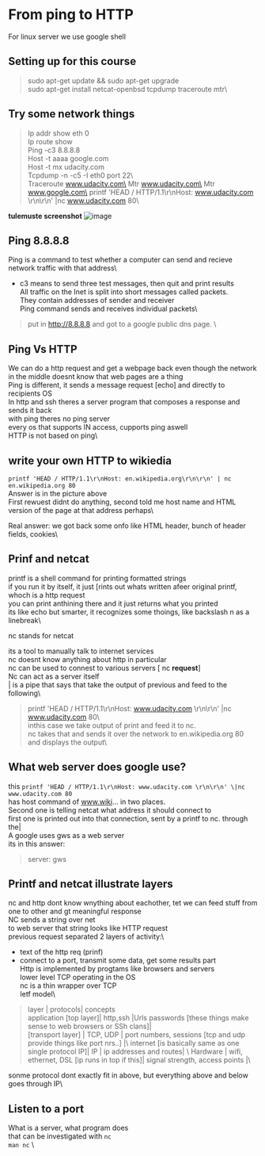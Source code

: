 # From ping to HTTP

For linux server we use google shell

## Setting up for this course
> sudo apt-get update && sudo apt-get upgrade\
> sudo apt-get install netcat-openbsd tcpdump traceroute mtr\

## Try some network things
> Ip addr show eth 0	\
> Ip route show	\
> Ping -c3 8.8.8.8\
> Host -t aaaa google.com\
> Host -t mx udacity.com\
> Tcpdump -n -c5 -I eth0 port 22\	
> Traceroute www.udacity.com\
> Mtr www.udacity.com\
> Mtr www.google.com\
> printf 'HEAD / HTTP/1.1\r\nHost: www.udacity.com \r\n\r\n' \|nc www.udacity.com 80\	

**tulemuste screenshot**
![image](https://user-images.githubusercontent.com/115159762/206249096-7e66176f-57df-4761-a521-c1bc3e689793.png)

## Ping 8.8.8.8
Ping is a command to test whether a computer can send and recieve network traffic with that address\
- c3 means to send three test messages, then quit and print results\
All traffic on the Inet is split into short messages called packets.\
They contain addresses of sender and receiver\
Ping command sends and receives individual packets\
> put in http://8.8.8.8 and got to a google public dns page. \

## Ping Vs HTTP
We can do a http request and get a webpage back even though the network in the middle doesnt know that web pages are a thing\
Ping is different, it sends a message request [echo] and directly to recipients OS\
In http and ssh theres a server program that composes a response and sends it back\
with ping theres no ping server\
every os that supports IN access, cupports ping aswell\
HTTP is not based on ping\

## write your own HTTP to wikiedia
`printf 'HEAD / HTTP/1.1\r\nHost: en.wikipedia.org\r\n\r\n' | nc en.wikipedia.org 80`\
Answer is in the picture above\
First rewuest didnt do anything, second told me host name and HTML version of the page at that address perhaps\

Real answer: we got back some onfo like HTML header, bunch of header fields, cookies\

## Prinf and netcat
printf is a shell command for printing formatted strings\
if you run it by itself, it just [rints out whats written afeer original printf, whoch is a http request\
you can print anthining there and it just returns what you printed\
its like echo but smarter, it recognizes some thoings, like backslash n as a linebreak\

nc stands for netcat

its a tool to manually talk to internet services\
nc doesnt know anything about http in particular\
nc can be used to connest to various servers [ nc __request__]\
Nc can act as a server itself\
| is a pipe that says that take the output of previous and feed to the following\
>printf 'HEAD / HTTP/1.1\r\nHost: www.udacity.com \r\n\r\n' \|nc www.udacity.com 80\	
inthis case we take output of print and feed it to nc. \
nc takes that and sends it over the network to en.wikipedia.org 80 and displays the output\

## What web server does google use?
this `printf 'HEAD / HTTP/1.1\r\nHost: www.udacity.com \r\n\r\n' \|nc www.udacity.com 80`\
has host command of www.wiki... in two places.\
Second one is telling netcat what address it should connect to\
first one is printed out into that connection, sent by a printf to nc. through the| \
A google uses gws as a web server\
its in this answer: 
> server: gws

## Printf and netcat illustrate layers
nc and http dont know wnything about eachother, tet we can feed stuff from one to other and gt meaningful response\
NC sends a string over net\
to web server that string looks like HTTP request\
previous request separated 2 layers of activity:\
- text of the http req (prinf)
-  connect to a port, transmit some data, get some results part\
Http is implemented by progtams like browsers and servers\
lower level TCP operating in the OS\
nc is a thin wrapper over TCP\
Ietf model\
> layer | protocols| concepts\
> application [top layer]| http,ssh |Urls passwords [these things make sense to web browsers or SSh clans]| \
> [transport layer] | TCP, UDP | port numbers, sessions [tcp and udp provide things like port nrs..] |\ 
> internet [is basically same as one single protocol IP]|  IP | ip addresses and routes| \ 
> Hardware | wifi, ethernet, DSL [ip runs in top if this]| signal strength, access points |\

sonme protocol dont exactly fit in above, but everything above and below goes through IP\

## Listen to a port
What is a server, what program does\
that can be investigated with `nc`\
`man nc` \


> 



















